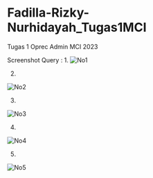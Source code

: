 # Fadilla-Rizky-Nurhidayah_Tugas1MCI

Tugas 1 Oprec Admin MCI 2023

Screenshot Query :
1. 
![No1](https://user-images.githubusercontent.com/91003946/227263900-ebc8f1a1-04b9-4353-84d4-c8480aa73d97.png) 

2. 
![No2](https://user-images.githubusercontent.com/91003946/227263905-e0ed3bf1-453f-414b-82d0-d000366ed129.png)

3. 
![No3](https://user-images.githubusercontent.com/91003946/227263828-788ca211-acd9-4ec0-b3fc-c5f8edb450a3.png)

4. 
![No4](https://user-images.githubusercontent.com/91003946/227263886-513d3a3f-4507-4080-af34-dfcca85fb48c.png)

5. 
![No5](https://user-images.githubusercontent.com/91003946/227263894-8dc83372-77c9-42d9-b95a-a03bcf00cf2a.png)
